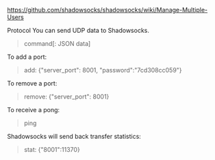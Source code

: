 https://github.com/shadowsocks/shadowsocks/wiki/Manage-Multiple-Users

Protocol
You can send UDP data to Shadowsocks.

>command[: JSON data]

To add a port:

>add: {"server_port": 8001, "password":"7cd308cc059"}

To remove a port:

>remove: {"server_port": 8001}

To receive a pong:

>ping

Shadowsocks will send back transfer statistics:

> stat: {"8001":11370}